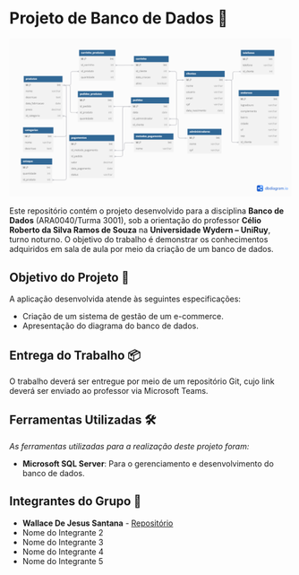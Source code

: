# Projeto de Banco de Dados 🛒

<p align="center">
  <img src="./screenshot/diagrama.png" alt="Diagrama do Banco de Dados" width="900" />
</p>

Este repositório contém o projeto desenvolvido para a disciplina **Banco de Dados** (ARA0040/Turma 3001), sob a orientação do professor **Célio Roberto da Silva Ramos de Souza** na **Universidade Wydern – UniRuy**, turno noturno. O objetivo do trabalho é demonstrar os conhecimentos adquiridos em sala de aula por meio da criação de um banco de dados.

## Objetivo do Projeto 🎯

A aplicação desenvolvida atende às seguintes especificações:

- Criação de um sistema de gestão de um e-commerce.
- Apresentação do diagrama do banco de dados.

## Entrega do Trabalho 📦

O trabalho deverá ser entregue por meio de um repositório Git, cujo link deverá ser enviado ao professor via Microsoft Teams.

## Ferramentas Utilizadas 🛠️

*As ferramentas utilizadas para a realização deste projeto foram:*

- **Microsoft SQL Server**: Para o gerenciamento e desenvolvimento do banco de dados.

## Integrantes do Grupo 👥

- **Wallace De Jesus Santana** - [Repositório](https://github.com/wallacemt/projeto-de-banco-de-dados-ecommerce)
- Nome do Integrante 2
- Nome do Integrante 3
- Nome do Integrante 4
- Nome do Integrante 5

